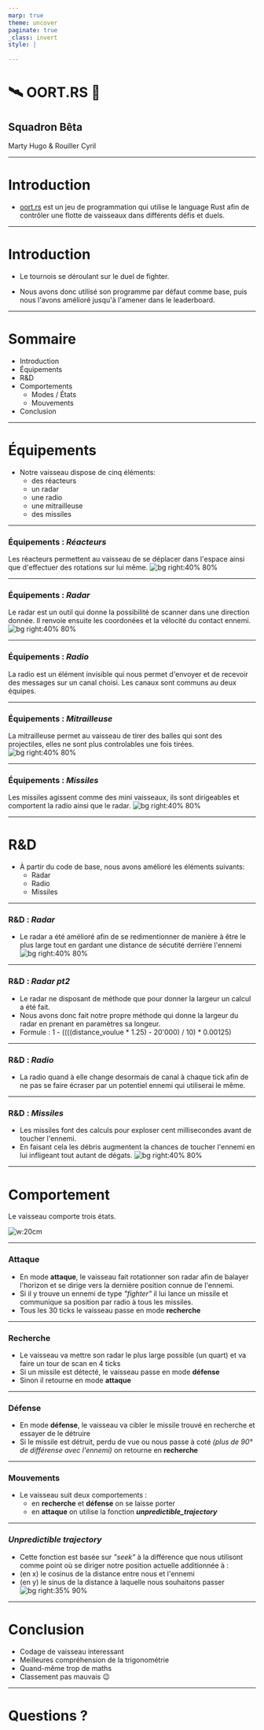 ```yaml
---
marp: true
theme: uncover
paginate: true
_class: invert
style: |
    
---
```

<!-- _paginate: false-->
<!-- _footer: oct.25 2024-->

# :artificial_satellite: **OORT.RS** :rocket:
## Squadron Bêta
Marty Hugo & Rouiller Cyril

---
# Introduction

- [oort.rs](https://oort.rs) est un jeu de programmation qui utilise le language Rust afin de contrôler une flotte de vaisseaux dans différents défis et duels.

---
# Introduction

- Le tournois se déroulant sur le duel de fighter.

- Nous avons donc utilisé son programme par défaut comme base, puis nous l'avons amélioré jusqu'à l'amener dans le leaderboard.


---
# Sommaire
- Introduction
- Équipements
- R&D
- Comportements
    - Modes / États
    - Mouvements
- Conclusion

---
# Équipements
- Notre vaisseau dispose de cinq éléments:
    - des réacteurs
    - un radar
    - une radio
    - une mitrailleuse
    - des missiles

---
### Équipements : *Réacteurs*
Les réacteurs permettent au vaisseau de se déplacer dans l'espace ainsi que d'effectuer des rotations sur lui même.
![bg right:40% 80%](Reacteurs.png)

---
### Équipements : *Radar*
Le radar est un outil qui donne la possibilité de scanner dans une direction donnée. Il renvoie ensuite les coordonées et la vélocité du contact ennemi.
![bg right:40% 80%](Radar.png)

---
### Équipements : *Radio*
La radio est un élément invisible qui nous permet d'envoyer et de recevoir des messages sur un canal choisi.
Les canaux sont communs au deux équipes.

---
### Équipements : *Mitrailleuse*
La mitrailleuse permet au vaisseau de tirer des balles qui sont des projectiles, elles ne sont plus controlables une fois tirées.
![bg right:40% 80%](Mitrailleuse.png)

---
### Équipements : *Missiles*
Les missiles agissent comme des mini vaisseaux, ils sont dirigeables et comportent la radio ainsi que le radar.
![bg right:40% 80%](Missile.png)

---
# R&D
- À partir du code de base, nous avons amélioré les éléments suivants:
    - Radar
    - Radio
    - Missiles

---
### R&D : *Radar*
- Le radar a été amélioré afin de se redimentionner de manière à être le plus large tout en gardant une distance de sécutité derrière l'ennemi
![bg right:40% 80%](Radar_up.png)

---
### R&D : *Radar pt2*
- Le radar ne disposant de méthode que pour donner la largeur un calcul a été fait.
- Nous avons donc fait notre propre méthode qui donne la largeur du radar en prenant en paramètres sa longeur.
- Formule : 1 - ((((distance_voulue * 1.25) - 20'000) / 10)  * 0.00125)

---
### R&D : *Radio*
- La radio quand à elle change desormais de canal à chaque tick afin de ne pas se faire écraser par un potentiel ennemi qui utiliserai le même.

---
### R&D : *Missiles*
- Les missiles font des calculs pour exploser cent millisecondes avant de toucher l'ennemi.
- En faisant cela les débris augmentent la chances de toucher l'ennemi en lui infligeant tout autant de dégats.
![bg right:40% 80%](Shrapnell.png)

---
# Comportement
Le vaisseau comporte trois états.

![w:20cm](Machine_etat.svg)

---
### Attaque
- En mode **attaque**, le vaisseau fait rotationner son radar afin de balayer l'horizon et se dirige vers la dernière position connue de l'ennemi.
- Si il y trouve un ennemi de type *"fighter"* il lui lance un missile et communique sa position par radio à tous les missiles.
- Tous les 30 ticks le vaisseau passe en mode **recherche**

---
### Recherche
- Le vaisseau va mettre son radar le plus large possible (un quart) et va faire un tour de scan en 4 ticks
- Si un missile est détecté, le vaisseau passe en mode **défense**
- Sinon il retourne en mode **attaque**

---
### Défense
- En mode **défense**, le vaisseau va cibler le missile trouvé en recherche et essayer de le détruire
- Si le missile est détruit, perdu de vue ou nous passe à coté *(plus de 90° de différense avec l'ennemi)* on retourne en **recherche**

---
### Mouvements
- Le vaisseau suit deux comportements :
    - en **recherche** et **défense** on se laisse porter
    - en **attaque** on utilise la fonction ***unpredictible_trajectory***

---
### *Unpredictible trajectory*
- Cette fonction est basée sur *"seek"* à la différence que nous utilisont comme point où se diriger notre position actuelle additionnée à :
- (en x) le cosinus de la distance entre nous et l'ennemi
- (en y) le sinus de la distance à laquelle nous souhaitons passer
![bg right:35% 90%](trigo.png)

---
# Conclusion
- Codage de vaisseau interessant
- Meilleures compréhension de la trigonométrie
- Quand-même trop de maths
- Classement pas mauvais :wink:

---
# Questions ?